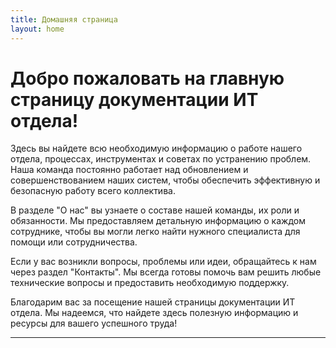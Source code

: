 ```yaml
---
title: Домашняя страница
layout: home
---
```


# Добро пожаловать на главную страницу документации ИТ отдела!

Здесь вы найдете всю необходимую информацию о работе нашего отдела, процессах, инструментах и советах по устранению проблем. Наша команда постоянно работает над обновлением и совершенствованием наших систем, чтобы обеспечить эффективную и безопасную работу всего коллектива.

В разделе "О нас" вы узнаете о составе нашей команды, их роли и обязанности. Мы предоставляем детальную информацию о каждом сотруднике, чтобы вы могли легко найти нужного специалиста для помощи или сотрудничества.

Если у вас возникли вопросы, проблемы или идеи, обращайтесь к нам через раздел "Контакты". Мы всегда готовы помочь вам решить любые технические вопросы и предоставить необходимую поддержку.

Благодарим вас за посещение нашей страницы документации ИТ отдела. Мы надеемся, что найдете здесь полезную информацию и ресурсы для вашего успешного труда!

---

[Just the Docs]: https://just-the-docs.github.io/just-the-docs/
[GitHub Pages]: https://docs.github.com/en/pages
[README]: https://github.com/just-the-docs/just-the-docs-template/blob/main/README.md
[Jekyll]: https://jekyllrb.com
[GitHub Pages / Actions workflow]: https://github.blog/changelog/2022-07-27-github-pages-custom-github-actions-workflows-beta/
[use this template]: https://github.com/just-the-docs/just-the-docs-template/generate
